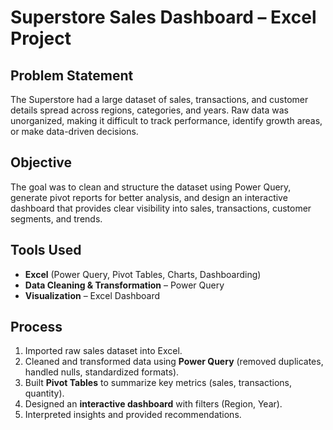 # Superstore Sales Dashboard – Excel Project
## Problem Statement 
The Superstore had a large dataset of sales, transactions, and customer details spread across regions, categories, and years. Raw data was unorganized, making it difficult to track performance, identify growth areas, or make data-driven decisions.
## Objective 
The goal was to clean and structure the dataset using Power Query, generate pivot reports for better analysis, and design an interactive dashboard that provides clear visibility into sales, transactions, customer segments, and trends.
## Tools Used  
- **Excel** (Power Query, Pivot Tables, Charts, Dashboarding)  
- **Data Cleaning & Transformation** – Power Query  
- **Visualization** – Excel Dashboard
## Process  
1. Imported raw sales dataset into Excel.  
2. Cleaned and transformed data using **Power Query** (removed duplicates, handled nulls, standardized formats).  
3. Built **Pivot Tables** to summarize key metrics (sales, transactions, quantity).  
4. Designed an **interactive dashboard** with filters (Region, Year).  
5. Interpreted insights and provided recommendations.
